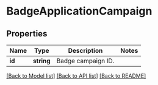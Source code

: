 # BadgeApplicationCampaign

## Properties
Name | Type | Description | Notes
------------ | ------------- | ------------- | -------------
**id** | **string** | Badge campaign ID. | 

[[Back to Model list]](../../README.md#documentation-for-models) [[Back to API list]](../../README.md#documentation-for-api-endpoints) [[Back to README]](../../README.md)

